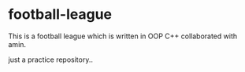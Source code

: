 # football-league
This is a football league which is written in OOP C++ collaborated with amin.

just a practice repository..
